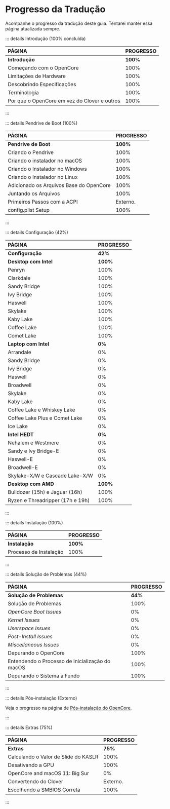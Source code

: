 # Progresso da Tradução

Acompanhe o progresso da tradução deste guia. Tentarei manter essa página atualizada sempre.

::: details Introdução (100% concluída)

| PÁGINA | PROGRESSO |
| :----- | :-------- |
| **Introdução** | **100%** |
| Começando com o OpenCore | 100% |
| Limitações de Hardware | 100% |
| Descobrindo Especificações | 100% |
| Terminologia | 100% |
| Por que o OpenCore em vez do Clover e outros | 100% |

:::

::: details Pendrive de Boot (100%)

| PÁGINA | PROGRESSO |
| :----- | :-------- |
| **Pendrive de Boot** | **100%** |
| Criando o Pendrive | 100% |
| Criando o instalador no macOS | 100% |
| Criando o Instalador no Windows | 100% |
| Criando o Instalador no Linux | 100% |
| Adicionado os Arquivos Base do OpenCore | 100% |
| Juntando os Arquivos | 100% |
| Primeiros Passos com a ACPI | Externo. |
| config.plist Setup | 100% |

:::

::: details Configuração (42%)

| PÁGINA | PROGRESSO |
| :----- | :-------- |
| **Configuração** | **42%** |
| **Desktop com Intel** | **100%** |
| Penryn | 100% |
| Clarkdale | 100% |
| Sandy Bridge | 100% |
| Ivy Bridge | 100% |
| Haswell | 100% |
| Skylake | 100% |
| Kaby Lake | 100% |
| Coffee Lake | 100% |
| Comet Lake | 100% |
| **Laptop com Intel** | **0%** |
| Arrandale | 0% |
| Sandy Bridge | 0% |
| Ivy Bridge | 0% |
| Haswell | 0% |
| Broadwell | 0% |
| Skylake | 0% |
| Kaby Lake | 0% |
| Coffee Lake e Whiskey Lake | 0% |
| Coffee Lake Plus e Comet Lake | 0% |
| Ice Lake | 0% |
| **Intel HEDT** | **0%** |
| Nehalem e Westmere | 0% |
| Sandy e Ivy Bridge-E | 0% |
| Haswell-E | 0% |
| Broadwell-E | 0% |
| Skylake-X/W e Cascade Lake-X/W | 0% |
| **Desktop com AMD** | **100%** |
| Bulldozer (15h) e Jaguar (16h) | 100% |
| Ryzen e Threadripper (17h e 19h) | 100% |

:::

::: details Instalação (100%)

| PÁGINA | PROGRESSO |
| :----- | :-------- |
| **Instalação** | **100%** |
| Processo de Instalação | 100% |

:::

::: details Solução de Problemas (44%)

| PÁGINA | PROGRESSO |
| :----- | :-------- |
| **Solução de Problemas** | **44%** |
| Solução de Problemas | 100% |
| *OpenCore Boot Issues* | 0% |
| *Kernel Issues* | 0% |
| *Userspace Issues* | 0% |
| *Post-Install Issues* | 0% |
| *Miscellaneous Issues* | 0% |
| Depurando o OpenCore | 100% |
| Entendendo o Processo de Inicialização do macOS | 100% |
| Depurando o Sistema a Fundo | 100% |

:::

::: details Pós-instalação (Externo)

Veja o progresso na página de [Pós-instalação do OpenCore](https://deomkds.github.io/OpenCore-Post-Install/).

:::

::: details Extras (75%)

| PÁGINA | PROGRESSO |
| :----- | :-------- |
| **Extras** | **75%** |
| Calculando o Valor de Slide do KASLR | 100% |
| Desativando a GPU | 100% |
| OpenCore and macOS 11: Big Sur | 0% |
| Convertendo do Clover | Externo. |
| Escolhendo a SMBIOS Correta | 100% |

:::
